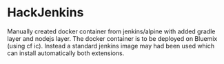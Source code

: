 # HackJenkins

Manually created docker container from jenkins/alpine with added gradle layer and nodejs layer.
The docker container is to be deployed on Bluemix (using cf ic).
Instead a standard jenkins image may had been used which can install automatically both extensions.
